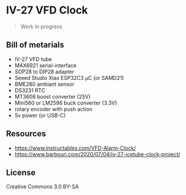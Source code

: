 # IV-27 VFD Clock

> Work in progress

## Bill of metarials

- IV-27 VFD tube
- MAX6921 serial-interface
- SOP28 to DIP28 adapter
- Seeed Studio Xiao ESP32C3 µC (or SAMD21)
- BME280 ambiant sensor
- DS3231 RTC
- MT3608 boost converter (25V)
- Mini560 or LM2596 buck converter (3.3V)
- rotary encoder with push action
- 5v power (or USB-C)

## Resources

- https://www.instructables.com/VFD-Alarm-Clock/
- https://www.barbouri.com/2020/07/04/iv-27-icetube-clock-project/

## License

Creative Commons 3.0 BY-SA
